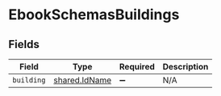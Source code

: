 # EbookSchemasBuildings


## Fields

| Field                                                 | Type                                                  | Required                                              | Description                                           |
| ----------------------------------------------------- | ----------------------------------------------------- | ----------------------------------------------------- | ----------------------------------------------------- |
| `building`                                            | [shared.IdName](../../../sdk/models/shared/idname.md) | :heavy_minus_sign:                                    | N/A                                                   |